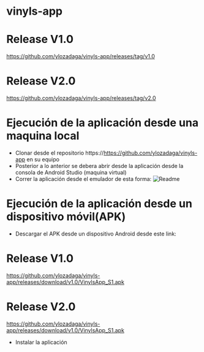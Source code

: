 # vinyls-app

# Release V1.0
https://github.com/ylozadaga/vinyls-app/releases/tag/v1.0

# Release V2.0
https://github.com/ylozadaga/vinyls-app/releases/tag/v2.0

# Ejecución de la aplicación desde una maquina local
- Clonar desde el repositorio https://https://github.com/ylozadaga/vinyls-app en su equipo
- Posterior a lo anterior se debera abrir desde la aplicación desde la consola de Android Studio (maquina virtual)
- Correr la aplicación desde el emulador de esta forma:
  ![Readme](https://user-images.githubusercontent.com/98726866/201858097-254b736f-0bdd-43c8-bd1e-999cd1298639.png)


# Ejecución de la aplicación desde un dispositivo móvil(APK)
- Descargar el APK desde un dispositivo Android desde este link:

# Release V1.0
https://github.com/ylozadaga/vinyls-app/releases/download/v1.0/VinylsApp_S1.apk

# Release V2.0
https://github.com/ylozadaga/vinyls-app/releases/download/v1.0/VinylsApp_S1.apk
- Instalar la aplicación

